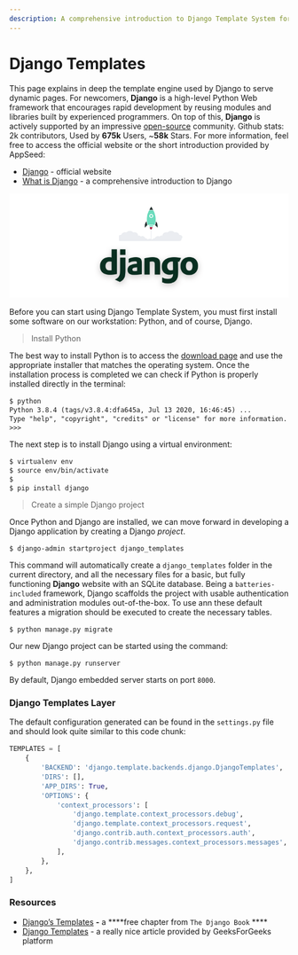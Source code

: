 ```yaml
---
description: A comprehensive introduction to Django Template System for beginners.
---
```


# Django Templates

This page explains in deep the template engine used by Django to serve dynamic pages. For newcomers, **Django** is a high-level Python Web framework that encourages rapid development by reusing modules and libraries built by experienced programmers. On top of this, **Django** is actively supported by an impressive [open-source](https://github.com/django/django) community. Github stats: 2k contributors, Used by **675k** Users, ~**58k** Stars. For more information, feel free to access the official website or the short introduction provided by AppSeed:

* [Django](https://www.djangoproject.com/) - official website
* [What is Django](../what-is/django.md) - a comprehensive introduction to Django

![Django Framework - Cover Image.](../../.gitbook/assets/django-framework-cover-xs.png)

Before you can start using Django Template System, you must first install some software on our workstation: Python, and of course, Django. 

> Install Python

The best way to install Python is to access the [download page](https://www.python.org/downloads/) and use the appropriate installer that matches the operating system. Once the installation process is completed we can check if Python is properly installed directly in the terminal:

```text
$ python
Python 3.8.4 (tags/v3.8.4:dfa645a, Jul 13 2020, 16:46:45) ...
Type "help", "copyright", "credits" or "license" for more information.
>>>
```

 The next step is to install Django using a virtual environment: 

```text
$ virtualenv env
$ source env/bin/activate
$
$ pip install django
```

> Create a simple Django project

Once Python and Django are installed, we can move forward in developing a Django application by creating a Django _project_.

```text
$ django-admin startproject django_templates
```

This command will automatically create a `django_templates` folder in the current directory, and all the necessary files for a basic, but fully functioning **Django** website with an SQLite database. Being a `batteries-included` framework, Django scaffolds the project with usable authentication and administration modules out-of-the-box. To use ann these default features a migration should be executed to create the necessary tables. 

```text
$ python manage.py migrate
```

Our new Django project can be started using the command:

```text
$ python manage.py runserver
```

By default, Django embedded server starts on port `8000`. 

### Django Templates Layer

The default configuration generated can be found in the `settings.py` file and should look quite similar to this code chunk: 

```python
TEMPLATES = [
    {
        'BACKEND': 'django.template.backends.django.DjangoTemplates',
        'DIRS': [],
        'APP_DIRS': True,
        'OPTIONS': {
            'context_processors': [
                'django.template.context_processors.debug',
                'django.template.context_processors.request',
                'django.contrib.auth.context_processors.auth',
                'django.contrib.messages.context_processors.messages',
            ],
        },
    },
]
```







### Resources

* [Django’s Templates](https://djangobook.com/mdj2-django-templates/) **-** a ****free chapter from `The Django Book` ****
* [Django Templates](https://www.geeksforgeeks.org/django-templates/) - a really nice article provided by GeeksForGeeks platform



